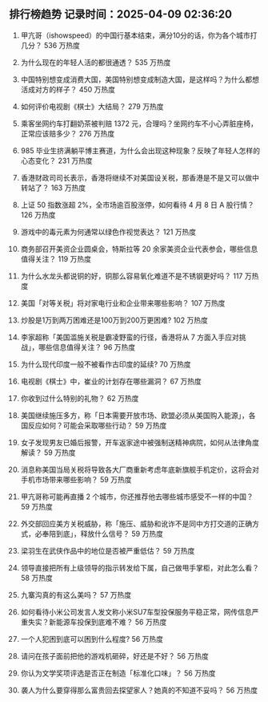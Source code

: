 
## 排行榜趋势 记录时间：2025-04-09 02:36:20
  
  1. 甲亢哥（ishowspeed）的中国行基本结束，满分10分的话，你为各个城市打几分？ 536 万热度
    
  2. 为什么现在的年轻人活的都很通透？ 535 万热度
    
  3. 中国特别想变成消费大国，美国特别想变成制造大国，是这样吗？为什么都想活成对方的样子？ 450 万热度
    
  4. 如何评价电视剧《棋士》大结局？ 279 万热度
    
  5. 乘客坐网约车打翻奶茶被判赔 1372 元，合理吗？坐网约车不小心弄脏座椅，正常应该赔多少？ 276 万热度
    
  6. 985 毕业生挤满躺平博主赛道，为什么会出现这种现象？反映了年轻人怎样的心态变化？ 231 万热度
    
  7. 香港财政司司长表示，香港将继续不对美国设关税，那香港是不是又可以做中转站了？ 163 万热度
    
  8. 上证 50 指数涨超 2%，全市场逾百股涨停，如何看待 4 月 8 日 A 股行情？ 126 万热度
    
  9. 游戏中的毒元素为何通常以绿色作视觉表达？ 121 万热度
    
  10. 商务部召开美资企业圆桌会，特斯拉等 20 余家美资企业代表参会，哪些信息值得关注？ 119 万热度
    
  11. 为什么水龙头都说铜的好，铜那么容易氧化难道不是不锈钢更好吗？ 117 万热度
    
  12. 美国「对等关税」将对家电行业和企业带来哪些影响？ 107 万热度
    
  13. 炒股是1万到两万困难还是100万到200万更困难? 102 万热度
    
  14. 李家超称「美国滥施关税是霸凌野蛮的行径，香港将从 7 方面入手应对挑战」，哪些信息值得关注？ 96 万热度
    
  15. 为什么现代印度一般不被看作古印度的延续? 70 万热度
    
  16. 电视剧《棋士》中，崔业的计划存在哪些漏洞？ 67 万热度
    
  17. 你收到过什么特别的礼物？ 62 万热度
    
  18. 美国继续施压多方，称「日本需要开放市场、欧盟必须从美国购入能源」，各国反应如何？可能会采取哪些行动？ 59 万热度
    
  19. 女子发现男友已婚后报警，开车返家途中被强制送精神病院，如何从法律角度解读？ 59 万热度
    
  20. 消息称美国当局关税将导致各大厂商重新考虑年底新旗舰手机定价，这将会对手机市场带来哪些影响？ 59 万热度
    
  21. 甲亢哥称可能再直播 2 个城市，你还推荐他去哪些城市感受不一样的中国？ 59 万热度
    
  22. 外交部回应美方关税威胁，称「施压、威胁和讹诈不是同中方打交道的正确方式，必奉陪到底」，释放什么信号？ 59 万热度
    
  23. 梁羽生在武侠作品中的地位是否被严重低估？ 59 万热度
    
  24. 领导直接把所有上级领导的指示转发给下属，自己做甩手掌柜，对此怎么看？ 58 万热度
    
  25. 九寨沟真的有这么美吗？ 57 万热度
    
  26. 如何看待小米公司发言人发文称小米SU7车型投保服务平稳正常，网传信息严重失实？新能源车投保到底难不难？ 56 万热度
    
  27. 一个人犯困到底可以困到什么程度? 56 万热度
    
  28. 请问在孩子面前把他的游戏机砸碎，好还是不好？ 56 万热度
    
  29. 你认为文学奖项评选是否正在制造「标准化口味」？ 56 万热度
    
  30. 袭人为什么要穿得那么富贵回去探望家人？她真的不知道不妥吗？ 56 万热度
    